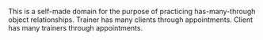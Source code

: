 This is a self-made domain for the purpose of practicing has-many-through object relationships. Trainer has many clients through appointments. Client has many trainers through appointments. 
